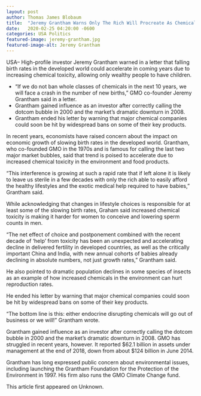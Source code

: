 ```yaml
---
layout: post 
author: Thomas James Blobaum 
title:  "Jeremy Grantham Warns Only The Rich Will Procreate As Chemicals Leave The Poor Sterile"
date:   2020-02-25 04:20:00 -0600
categories: USA Politics
featured-image: jeremy-grantham.jpg
featured-image-alt: Jeremy Grantham 
---
```

USA– High-profile investor Jeremy Grantham warned in a letter that falling birth rates in the developed world could accelerate in coming years due to increasing chemical toxicity, allowing only wealthy people to have children.

* “If we do not ban whole classes of chemicals in the next 10 years, we will face a crash in the number of new births,” GMO co-founder Jeremy Grantham said in a letter.
* Grantham gained influence as an investor after correctly calling the dotcom bubble in 2000 and the market’s dramatic downturn in 2008.
* Grantham ended his letter by warning that major chemical companies could soon be hit by widespread bans on some of their key products.

In recent years, economists have raised concern about the impact on economic growth of slowing birth rates in the developed world. Grantham, who co-founded GMO in the 1970s and is famous for calling the last two major market bubbles, said that trend is poised to accelerate due to increased chemical toxicity in the environment and food products.

“This interference is growing at such a rapid rate that if left alone it is likely to leave us sterile in a few decades with only the rich able to easily afford the healthy lifestyles and the exotic medical help required to have babies,” Grantham said.

While acknowledging that changes in lifestyle choices is responsible for at least some of the slowing birth rates, Graham said increased chemical toxicity is making it harder for women to conceive and lowering sperm counts in men.

“The net effect of choice and postponement combined with the recent decade of ‘help’ from toxicity has been an unexpected and accelerating decline in delivered fertility in developed countries, as well as the critically important China and India, with new annual cohorts of babies already declining in absolute numbers, not just growth rates,” Grantham said.

He also pointed to dramatic population declines in some species of insects as an example of how increased chemicals in the environment can hurt reproduction rates.

He ended his letter by warning that major chemical companies could soon be hit by widespread bans on some of their key products.

“The bottom line is this: either endocrine disrupting chemicals will go out of business or we will!” Grantham wrote.

Grantham gained influence as an investor after correctly calling the dotcom bubble in 2000 and the market’s dramatic downturn in 2008. GMO has struggled in recent years, however. It reported $62.1 billion in assets under management at the end of 2018, down from about $124 billion in June 2014.

Grantham has long expressed public concern about environmental issues, including launching the Grantham Foundation for the Protection of the Environment in 1997. His firm also runs the GMO Climate Change fund.

This article first appeared on Unknown. 

<a href="http://thenewworldpost.com/" data-iframely-url></a>
